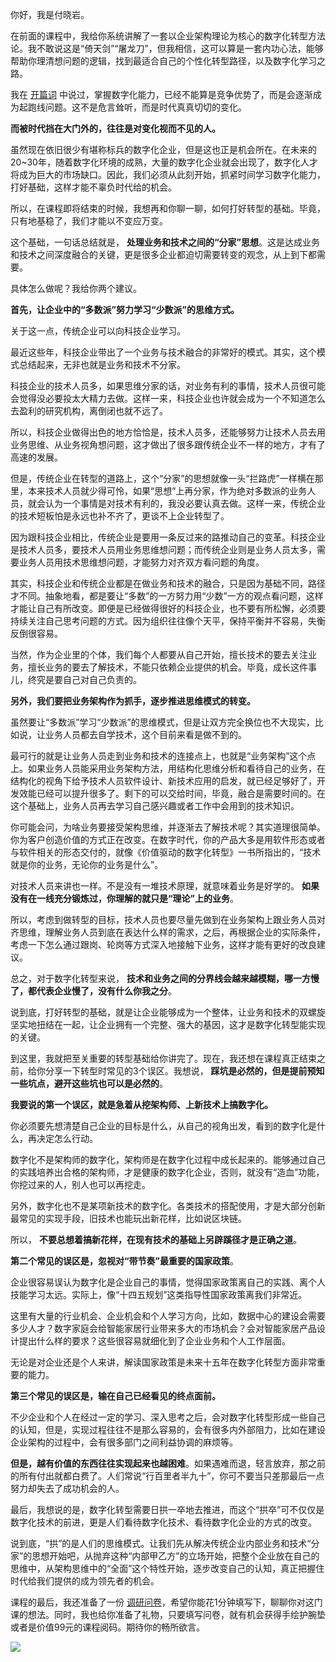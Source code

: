 你好，我是付晓岩。

在前面的课程中，我给你系统讲解了一套以企业架构理论为核心的数字化转型方法论。我不敢说这是“倚天剑”“屠龙刀”，但我相信，这可以算是一套内功心法，能够帮助你理清想问题的逻辑，找到最适合自己的个性化转型路径，以及数字化学习之路。

我在 [开篇词](https://time.geekbang.org/column/article/361319) 中说过，掌握数字化能力，已经不能算是竞争优势了，而是会逐渐成为起跑线问题。这不是危言耸听，而是时代真真切切的变化。

**而被时代挡在大门外的，往往是对变化视而不见的人。**

虽然现在依旧很少有堪称标兵的数字化企业，但是这也正是机会所在。在未来的20~30年，随着数字化环境的成熟，大量的数字化企业就会出现了，数字化人才将成为巨大的市场缺口。因此，我们必须从此刻开始，抓紧时间学习数字化能力，打好基础，这样才能不辜负时代给的机会。

所以，在课程即将结束的时候，我想再和你聊一聊，如何打好转型的基础。毕竟，只有地基稳了，我们才能以不变应万变。

这个基础，一句话总结就是， **处理业务和技术之间的“分家”思想**。这是达成业务和技术之间深度融合的关键，更是很多企业都迫切需要转变的观念，从上到下都需要。

具体怎么做呢？我给你两个建议。

**首先，让企业中的“多数派”努力学习“少数派”的思维方式。**

关于这一点，传统企业可以向科技企业学习。

最近这些年，科技企业带出了一个业务与技术融合的非常好的模式。其实，这个模式总结起来，无非也就是业务和技术不分家。

科技企业的技术人员多，如果思维分家的话，对业务有利的事情，技术人员很可能会觉得没必要投太大精力去做。这样一来，科技企业也许就会成为一个不知道怎么去盈利的研究机构，离倒闭也就不远了。

所以，科技企业做得出色的地方恰恰是，技术人员多，还能够努力让技术人员去用业务思维、从业务视角想问题，这才做出了很多跟传统企业不一样的地方，才有了高速的发展。

但是，传统企业在转型的道路上，这个“分家”的思想就像一头“拦路虎”一样横在那里，本来技术人员就少得可怜，如果“思想”上再分家，作为绝对多数派的业务人员，就会认为一个事情是对技术有利的，我没必要认真去做。这样一来，传统企业的技术短板怕是永远也补不齐了，更谈不上企业转型了。

因为跟科技企业相比，传统企业是要用一条反过来的路推动自己的变革。科技企业是技术人员多，要技术人员用业务思维想问题；而传统企业则是业务人员太多，需要业务人员用技术思维想问题，才能努力对齐双方看问题的角度。

其实，科技企业和传统企业都是在做业务和技术的融合，只是因为基础不同，路径才不同。抽象地看，都是要让“多数”的一方努力用“少数”一方的观点看问题，这样才能让自己有所改变。即便是已经做得很好的科技企业，也不要有所松懈，必须要持续关注自己思考问题的方式。因为组织往往像个天平，保持平衡并不容易，失衡反倒很容易。

当然，作为企业里的个体，我们每个人都要从自己开始，擅长技术的要去关注业务，擅长业务的要去了解技术，不能只依赖企业提供的机会。毕竟，成长这件事儿，终究是要自己对自己负责的。

**另外，我们要把业务架构作为抓手，逐步推进思维模式的转变。**

虽然要让“多数派”学习“少数派”的思维模式，但是让双方完全换位也不大现实，比如说，让业务人员都去自学技术，这个目前来看是做不到的。

最可行的就是让业务人员走到业务和技术的连接点上，也就是“业务架构”这个点上。如果业务人员能采用业务架构方法，用结构化思维分析和看待自己的业务，在结构化的视角下给予技术人员软件设计、新技术应用的启发，就已经足够好了，开发效能已经可以提升很多了。剩下的可以交给时间，毕竟，融合是需要时间的。在这个基础上，业务人员再去学习自己感兴趣或者工作中会用到的技术知识。

你可能会问，为啥业务要接受架构思维，并逐渐去了解技术呢？其实道理很简单。你为客户创造价值的方式正在改变。在数字时代，你的产品大多是用软件形态或者与软件相关的形态交付的，就像《价值驱动的数字化转型》一书所指出的，“技术就是你的业务，无论你的业务是什么”。

对技术人员来讲也一样。不是没有一堆技术原理，就意味着业务是好学的。 **如果没有在一线充分锻炼过，你理解的就只是“理论”上的业务**。

所以，考虑到做转型的目标，技术人员也要尽量先做到在业务架构上跟业务人员对齐思维，理解业务人员到底在表达什么样的需求，之后，再根据企业的实际条件，考虑一下怎么通过跟岗、轮岗等方式深入地接触下业务，这样才能有更好的改良建议。

总之，对于数字化转型来说， **技术和业务之间的分界线会越来越模糊，哪一方慢了，都代表企业慢了，没有什么你我之分**。

说到底，打好转型的基础，就是让企业能够成为一个整体，让业务和技术的双螺旋坚实地扭结在一起，让企业拥有一个完整、强大的基因，这才是数字化转型能实现的关键。

到这里，我就把至关重要的转型基础给你讲完了。现在，我还想在课程真正结束之前，给你分享一下转型时常见的3个误区。我想说， **踩坑是必然的，但是提前预知一些坑点，避开这些坑也可以是必然的**。

**我要说的第一个误区，就是急着从挖架构师、上新技术上搞数字化。**

你必须要先想清楚自己企业的目标是什么，从自己的视角出发，看到的数字化是什么，再决定怎么行动。

数字化不是架构师的数字化，架构师是在数字化过程中成长起来的。能够通过自己的实践培养出合格的架构师，才是健康的数字化企业，否则，就没有“造血”功能，你挖过来的人，别人也可以再挖走。

另外，数字化也不是某项新技术的数字化。各类技术的搭配使用，才是大部分创新最常见的实现手段，旧技术也能玩出新花样，比如说区块链。

所以， **不要总想着搞新花样，在现有技术的基础上另辟蹊径才是正确之道**。

**第二个常见的误区是，忽视对“带节奏”最重要的国家政策**。

企业很容易误认为数字化是企业自己的事情，觉得国家政策离自己的实践、离个人技能学习太远。实际上，像“十四五规划”这类指导性国家政策离我们非常近。

这里有大量的行业机会、企业机会和个人学习方向，比如，数据中心的建设会需要多少人才？数字家庭会给智能家居行业带来多大的市场机会？会对智能家居产品设计提出什么样的要求？这些很容易就细化到了企业业务和个人工作层面。

无论是对企业还是个人来讲，解读国家政策是未来十五年在数字化转型方面非常重要的能力。

**第三个常见的误区是，输在自己已经看见的终点面前。**

不少企业和个人在经过一定的学习、深入思考之后，会对数字化转型形成一些自己的认知，但是，实现过程往往不是那么容易的，会有很多内外部阻力，比如在建设企业架构的过程中，会有很多部门之间利益协调的麻烦等。

**但是，越有价值的东西往往实现起来也越困难**。如果遇难而退，轻言放弃，那之前的所有付出就都白费了。人们常说“行百里者半九十”，你可不要当只差那最后一点努力却失去了成功机会的人。

最后，我想说的是，数字化转型需要日拱一卒地去推进，而这个“拱卒”可不仅仅是数字化技术的前进，更是人们看待数字化技术、看待数字化企业的方式的改变。

说到底，“拱”的是人们的思维模式。让我们先从解决传统企业内部业务和技术“分家”的思想开始吧，从抛弃这种“内部甲乙方”的立场开始，把整个企业放在自己的思维中，从架构思维中的“全面”这个特性开始，逐步改变自己的认知，真正把握住时代给我们提供的成为领先者的机会。

课程的最后，我还准备了一份 [调研问卷](https://jinshuju.net/f/F4xAVX)，希望你能花1分钟填写下，聊聊你对这门课的想法。同时，我也给你准备了礼物，只要填写问卷，就有机会获得手绘护腕垫或者是价值99元的课程阅码。期待你的畅所欲言。

[![](https://static001.geekbang.org/resource/image/14/14/14b98950fc078ed4495d589b178f0014.jpg?wh=1142*801)](https://jinshuju.net/f/F4xAVX)